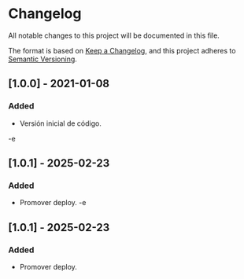 # Changelog
All notable changes to this project will be documented in this file.

The format is based on [Keep a Changelog](https://keepachangelog.com/en/1.0.0/),
and this project adheres to [Semantic Versioning](https://semver.org/spec/v2.0.0.html).

## [1.0.0] - 2021-01-08
### Added
- Versión inicial de código.

-e 
## [1.0.1] - 2025-02-23
### Added
- Promover deploy.
-e 
## [1.0.1] - 2025-02-23
### Added
- Promover deploy.
